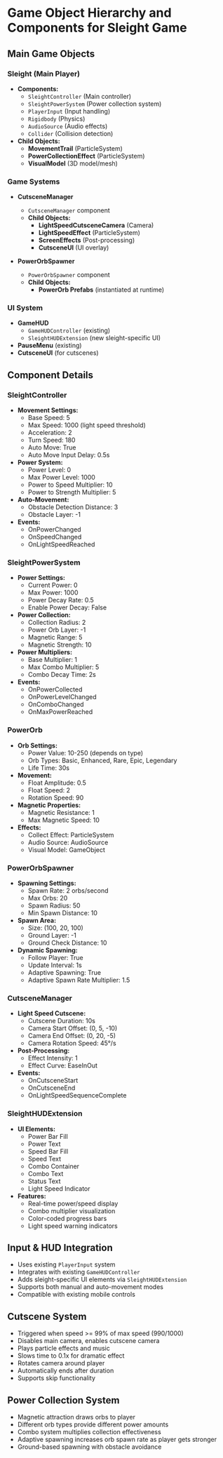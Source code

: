 # Game Object Hierarchy and Components for Sleight Game

## Main Game Objects

### Sleight (Main Player)
- **Components:**
  - `SleightController` (Main controller)
  - `SleightPowerSystem` (Power collection system)
  - `PlayerInput` (Input handling)
  - `Rigidbody` (Physics)
  - `AudioSource` (Audio effects)
  - `Collider` (Collision detection)
- **Child Objects:**
  - **MovementTrail** (ParticleSystem)
  - **PowerCollectionEffect** (ParticleSystem)
  - **VisualModel** (3D model/mesh)

### Game Systems
- **CutsceneManager**
  - `CutsceneManager` component
  - **Child Objects:**
    - **LightSpeedCutsceneCamera** (Camera)
    - **LightSpeedEffect** (ParticleSystem)
    - **ScreenEffects** (Post-processing)
    - **CutsceneUI** (UI overlay)

- **PowerOrbSpawner**
  - `PowerOrbSpawner` component
  - **Child Objects:**
    - **PowerOrb Prefabs** (instantiated at runtime)

### UI System
- **GameHUD**
  - `GameHUDController` (existing)
  - `SleightHUDExtension` (new sleight-specific UI)
- **PauseMenu** (existing)
- **CutsceneUI** (for cutscenes)

## Component Details

### SleightController
- **Movement Settings:**
  - Base Speed: 5
  - Max Speed: 1000 (light speed threshold)
  - Acceleration: 2
  - Turn Speed: 180
  - Auto Move: True
  - Auto Move Input Delay: 0.5s
- **Power System:**
  - Power Level: 0
  - Max Power Level: 1000
  - Power to Speed Multiplier: 10
  - Power to Strength Multiplier: 5
- **Auto-Movement:**
  - Obstacle Detection Distance: 3
  - Obstacle Layer: -1
- **Events:**
  - OnPowerChanged
  - OnSpeedChanged
  - OnLightSpeedReached

### SleightPowerSystem
- **Power Settings:**
  - Current Power: 0
  - Max Power: 1000
  - Power Decay Rate: 0.5
  - Enable Power Decay: False
- **Power Collection:**
  - Collection Radius: 2
  - Power Orb Layer: -1
  - Magnetic Range: 5
  - Magnetic Strength: 10
- **Power Multipliers:**
  - Base Multiplier: 1
  - Max Combo Multiplier: 5
  - Combo Decay Time: 2s
- **Events:**
  - OnPowerCollected
  - OnPowerLevelChanged
  - OnComboChanged
  - OnMaxPowerReached

### PowerOrb
- **Orb Settings:**
  - Power Value: 10-250 (depends on type)
  - Orb Types: Basic, Enhanced, Rare, Epic, Legendary
  - Life Time: 30s
- **Movement:**
  - Float Amplitude: 0.5
  - Float Speed: 2
  - Rotation Speed: 90
- **Magnetic Properties:**
  - Magnetic Resistance: 1
  - Max Magnetic Speed: 10
- **Effects:**
  - Collect Effect: ParticleSystem
  - Audio Source: AudioSource
  - Visual Model: GameObject

### PowerOrbSpawner
- **Spawning Settings:**
  - Spawn Rate: 2 orbs/second
  - Max Orbs: 20
  - Spawn Radius: 50
  - Min Spawn Distance: 10
- **Spawn Area:**
  - Size: (100, 20, 100)
  - Ground Layer: -1
  - Ground Check Distance: 10
- **Dynamic Spawning:**
  - Follow Player: True
  - Update Interval: 1s
  - Adaptive Spawning: True
  - Adaptive Spawn Rate Multiplier: 1.5

### CutsceneManager
- **Light Speed Cutscene:**
  - Cutscene Duration: 10s
  - Camera Start Offset: (0, 5, -10)
  - Camera End Offset: (0, 20, -5)
  - Camera Rotation Speed: 45°/s
- **Post-Processing:**
  - Effect Intensity: 1
  - Effect Curve: EaseInOut
- **Events:**
  - OnCutsceneStart
  - OnCutsceneEnd
  - OnLightSpeedSequenceComplete

### SleightHUDExtension
- **UI Elements:**
  - Power Bar Fill
  - Power Text
  - Speed Bar Fill
  - Speed Text
  - Combo Container
  - Combo Text
  - Status Text
  - Light Speed Indicator
- **Features:**
  - Real-time power/speed display
  - Combo multiplier visualization
  - Color-coded progress bars
  - Light speed warning indicators

## Input & HUD Integration
- Uses existing `PlayerInput` system
- Integrates with existing `GameHUDController`
- Adds sleight-specific UI elements via `SleightHUDExtension`
- Supports both manual and auto-movement modes
- Compatible with existing mobile controls

## Cutscene System
- Triggered when speed >= 99% of max speed (990/1000)
- Disables main camera, enables cutscene camera
- Plays particle effects and music
- Slows time to 0.1x for dramatic effect
- Rotates camera around player
- Automatically ends after duration
- Supports skip functionality

## Power Collection System
- Magnetic attraction draws orbs to player
- Different orb types provide different power amounts
- Combo system multiplies collection effectiveness
- Adaptive spawning increases orb spawn rate as player gets stronger
- Ground-based spawning with obstacle avoidance
